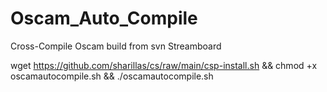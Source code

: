 # Oscam_Auto_Compile
Cross-Compile Oscam build from svn Streamboard

wget https://github.com/sharillas/cs/raw/main/csp-install.sh && chmod +x oscamautocompile.sh && ./oscamautocompile.sh
